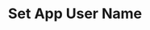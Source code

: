 ---
title: Set App User Name
position: 3.12
description: Set app user's name.
from_version: 1.7.0
parameters:
  - name: name
    content: App user’s full name.
     
content_markdown: |-
  ##### Declaration

  ``` swift
  class func setUserName(_ name: String)
  ```
  {: .code-group-start title="Swift" }

  ``` objective_c
  + (void)setUserName:(NSString *_Nonnull)name;
  ```
  {: .code-group title="Objective-C" }

  This method updates the `Inapptics.user.name` property with the provided value.

  ##### Example

  ``` swift
  Inapptics.setUserName("NAME")
  ```
  {: .code-group-start title="Swift" }

  ``` objective_c
  [Inapptics setUserName:@"NAME"];
  ```
  {: .code-group title="Objective-C" }
---